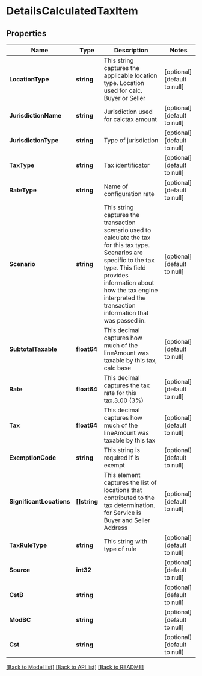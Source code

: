 # DetailsCalculatedTaxItem

## Properties
Name | Type | Description | Notes
------------ | ------------- | ------------- | -------------
**LocationType** | **string** | This string captures the applicable location type. Location used for calc. Buyer or Seller | [optional] [default to null]
**JurisdictionName** | **string** | Jurisdiction used for calctax amount | [optional] [default to null]
**JurisdictionType** | **string** | Type of jurisdiction | [optional] [default to null]
**TaxType** | **string** | Tax identificator | [optional] [default to null]
**RateType** | **string** | Name of configuration rate | [optional] [default to null]
**Scenario** | **string** | This string captures the transaction scenario used to calculate the tax for this tax type. Scenarios are specific to the tax type. This field provides information about how the tax engine interpreted the transaction information that was passed in. | [optional] [default to null]
**SubtotalTaxable** | **float64** | This decimal captures how much of the lineAmount was taxable by this tax, calc base | [optional] [default to null]
**Rate** | **float64** | This decimal captures the tax rate for this tax.3.00 (3%) | [optional] [default to null]
**Tax** | **float64** | This decimal captures how much of the lineAmount was taxable by this tax | [optional] [default to null]
**ExemptionCode** | **string** | This string is required if is exempt | [optional] [default to null]
**SignificantLocations** | **[]string** | This element captures the list of locations that contributed to the tax determination. for Service is Buyer and Seller Address | [optional] [default to null]
**TaxRuleType** | **string** | This string with type of rule | [optional] [default to null]
**Source** | **int32** |  | [optional] [default to null]
**CstB** | **string** |  | [optional] [default to null]
**ModBC** | **string** |  | [optional] [default to null]
**Cst** | **string** |  | [optional] [default to null]

[[Back to Model list]](../README.md#documentation-for-models) [[Back to API list]](../README.md#documentation-for-api-endpoints) [[Back to README]](../README.md)


